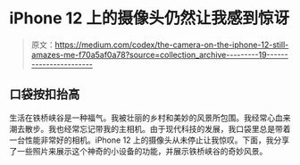 # iPhone 12 上的摄像头仍然让我感到惊讶

> 原文：<https://medium.com/codex/the-camera-on-the-iphone-12-still-amazes-me-f70a5af0a78?source=collection_archive---------19----------------------->

## 口袋按扣抬高

生活在铁桥峡谷是一种福气。我被壮丽的乡村和美妙的风景所包围。我经常心血来潮去散步。我也经常忘记带我的主相机。由于现代科技的发展，我口袋里总是带着一台性能非常好的相机。iPhone 12 上的摄像头从未停止让我惊叹。下面，我分享了一些照片来展示这个神奇的小设备的功能，并展示铁桥峡谷的奇妙风景。